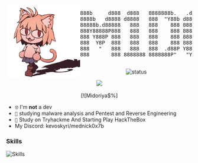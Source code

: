 <img src="https://github.com/midoriya0x00y/midoriya0x00y/blob/main/Untitled11.png" width="200" height="200" align='left'>

<pre>
888b     d888  d888   8888888b.   .d8888b.  8888888b.   d888  Y88b   d88P  d8888  
8888b   d8888 d8888   888  "Y88b d88P  Y88b 888   Y88b d8888   Y88b d88P  d8P888  
88888b.d88888   888   888    888 888    888 888    888   888    Y88o88P  d8P 888  
888Y88888P888   888   888    888 888    888 888   d88P   888     Y888P  d8P  888  
888 Y888P 888   888   888    888 888    888 8888888P"    888      888  d88   888  
888  Y8P  888   888   888    888 888    888 888 T88b     888      888  8888888888 
888   "   888   888   888  .d88P Y88b  d88P 888  T88b    888      888        888  
888       888 8888888 8888888P"   "Y8888P"  888   T88b 8888888    888        888  
                                                                 
</pre>
<div align="center">

![status](https://streak-stats.demolab.com?user=Detrew&theme=transparent&hide_border=true&&layout=compact)
 
</div>
<div align="center">
 <img src="https://tryhackme-badges.s3.amazonaws.com/midoriya.exe.png">
 
 [![Midoriya$%]
</div>

- <code>🤓</code> I'm **not** a dev
- <code>🧠</code> studying malware analysis and Pentest and Reverse Engineering
- <code>🥇</code> Study on  Tryhackme And Starting Play HackTheBox
- My Discord: kevoskyri/mednick0x7b


<h3>Skills</h3>

![Skills](https://skillicons.dev/icons?i=bash,python,linux,html)
